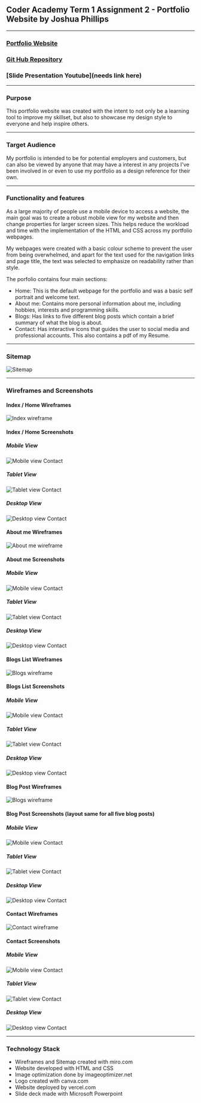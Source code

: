 ## Coder Academy Term 1 Assignment 2 - Portfolio Website by Joshua Phillips

***

### [Portfolio Website](https://josh-phillips-portfolio.vercel.app/)
### [Git Hub Repository](https://github.com/jophc1/JoshuaPhillips_T1A2)
### [Slide Presentation Youtube](needs link here)

***

### Purpose
This portfolio website was created with the intent to not only be a learning tool to improve my skillset, but also to showcase my design style to everyone and help inspire others.

***

### Target Audience
My portfolio is intended to be for potential employers and customers, but can also be viewed by anyone that may have a interest in any projects I've been involved in or even to use my portfolio as a design reference for their own. 

***

### Functionality and features
As a large majority of people use a mobile device to access a website, the main goal was to create a robust mobile view for my website and then change properties for larger screen sizes. This helps reduce the workload and time with the implementation of the HTML and CSS across my portfolio webpages.

My webpages were created with a basic colour scheme to prevent the user from being overwhelmed, and apart for the text used for the navigation links and page title, the text was selected to emphasize on readability rather than style.  

The porfolio contains four main sections:
* Home: This is the default webpage for the portfolio and was a basic self portrait and welcome text.
* About me: Contains more personal information about me, including hobbies, interests and programming skills.
* Blogs: Has links to five different blog posts which contain a brief summary of what the blog is about.
* Contact: Has interactive icons that guides the user to social media and professional accounts. This also contains a pdf of my Resume.

***

### Sitemap
![Sitemap](docs/sitemap.jpg)

***

### Wireframes and Screenshots

#### Index / Home Wireframes
![Index wireframe](docs/wireframe/WF_home.jpg)

#### Index / Home Screenshots
##### Mobile View
![Mobile view Contact](docs/screenshot/home/home_mobile.jpg)

##### Tablet View
![Tablet view Contact](docs/screenshot/home/home_tablet.jpg)

##### Desktop View
![Desktop view Contact](docs/screenshot/home/home_desktop.jpg)

#### About me Wireframes
![About me wireframe](docs/wireframe/WF_about.jpg)

#### About me Screenshots
##### Mobile View
![Mobile view Contact](docs/screenshot/about/about_mobile.jpg)

##### Tablet View
![Tablet view Contact](docs/screenshot/about/about_tablet.jpg)

##### Desktop View
![Desktop view Contact](docs/screenshot/about/about_desktop.jpg)

#### Blogs List Wireframes 
![Blogs wireframe](docs/wireframe/WF_blogs.jpg)

#### Blogs List Screenshots
##### Mobile View
![Mobile view Contact](docs/screenshot/blogs/blogs_mobile.jpg)

##### Tablet View
![Tablet view Contact](docs/screenshot/blogs/blogs_tablet.jpg)

##### Desktop View
![Desktop view Contact](docs/screenshot/blogs/blogs_desktop.jpg)

#### Blog Post Wireframes 
![Blogs wireframe](docs/wireframe/WF_blogLayout.jpg)

#### Blog Post Screenshots (layout same for all five blog posts)
##### Mobile View
![Mobile view Contact](docs/screenshot/blogPost/blogPost_mobile.jpg)

##### Tablet View
![Tablet view Contact](docs/screenshot/blogPost/blogPost_tablet.jpg)

##### Desktop View
![Desktop view Contact](docs/screenshot/blogPost/blogPost_desktop.jpg)

#### Contact Wireframes 
![Contact wireframe](docs/wireframe/WF_contacts.jpg)

#### Contact Screenshots
##### Mobile View
![Mobile view Contact](docs/screenshot/contact/contact_mobile.jpg)

##### Tablet View
![Tablet view Contact](docs/screenshot/contact/contact_tablet.jpg)

##### Desktop View
![Desktop view Contact](docs/screenshot/contact/contact_desktop.jpg)

***

### Technology Stack
* Wireframes and Sitemap created with miro.com
* Website developed with HTML and CSS
* Image optimization done by imageoptimizer.net
* Logo created with canva.com
* Website deployed by vercel.com
* Slide deck made with Microsoft Powerpoint
